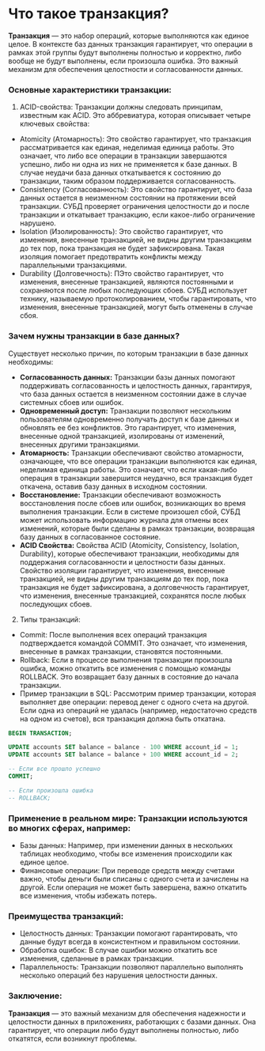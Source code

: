 # Что такое транзакция?

**Транзакция** — это набор операций, которые выполняются как единое целое. В контексте баз данных транзакция гарантирует, что операции в рамках этой группы будут выполнены полностью и корректно, либо вообще не будут выполнены, если произошла ошибка. Это важный механизм для обеспечения целостности и согласованности данных.

### Основные характеристики транзакции:
1. ACID-свойства: Транзакции должны следовать принципам, известным как ACID. Это аббревиатура, которая описывает четыре ключевых свойства:
- Atomicity (Атомарность): Это свойство гарантирует, что транзакция рассматривается как единая, неделимая единица работы. Это означает, что либо все операции в транзакции завершаются успешно, либо ни одна из них не применяется к базе данных. В случае неудачи база данных откатывается к состоянию до транзакции, таким образом поддерживается согласованность.
- Consistency (Согласованность): Это свойство гарантирует, что база данных остается в неизменном состоянии на протяжении всей транзакции. СУБД проверяет ограничения целостности до и после транзакции и откатывает транзакцию, если какое-либо ограничение нарушено.
- Isolation (Изолированность): Это свойство гарантирует, что изменения, внесенные транзакцией, не видны другим транзакциям до тех пор, пока транзакция не будет зафиксирована. Такая изоляция помогает предотвратить конфликты между параллельными транзакциями.
- Durability (Долговечность): ПЭто свойство гарантирует, что изменения, внесенные транзакцией, являются постоянными и сохраняются после любых последующих сбоев. СУБД использует технику, называемую протоколированием, чтобы гарантировать, что изменения, внесенные транзакцией, могут быть отменены в случае сбоя.

### Зачем нужны транзакции в базе данных?
Существует несколько причин, по которым транзакции в базе данных необходимы:

- **Согласованность данных:** Транзакции базы данных помогают поддерживать согласованность и целостность данных, гарантируя, что база данных остается в неизменном состоянии даже в случае системных сбоев или ошибок.
- **Одновременный доступ:** Транзакции позволяют нескольким пользователям одновременно получать доступ к базе данных и обновлять ее без конфликтов. Это гарантирует, что изменения, внесенные одной транзакцией, изолированы от изменений, внесенных другими транзакциями.
- **Атомарность:** Транзакции обеспечивают свойство атомарности, означающее, что все операции транзакции выполняются как единая, неделимая единица работы. Это означает, что если какая-либо операция в транзакции завершится неудачно, вся транзакция будет откачена, оставив базу данных в исходном состоянии.
- **Восстановление:** Транзакции обеспечивают возможность восстановления после сбоев или ошибок, возникающих во время выполнения транзакции. Если в системе произошел сбой, СУБД может использовать информацию журнала для отмены всех изменений, которые были сделаны в рамках транзакции, возвращая базу данных в согласованное состояние.
- **ACID Свойства:** Свойства ACID (Atomicity, Consistency, Isolation, Durability), которые обеспечивают транзакции, необходимы для поддержания согласованности и целостности базы данных. Свойство изоляции гарантирует, что изменения, внесенные транзакцией, не видны другим транзакциям до тех пор, пока транзакция не будет зафиксирована, а долговечность гарантирует, что изменения, внесенные транзакцией, сохранятся после любых последующих сбоев.

2. Типы транзакций:
- Commit: После выполнения всех операций транзакция подтверждается командой COMMIT. Это означает, что изменения, внесенные в рамках транзакции, становятся постоянными.
- Rollback: Если в процессе выполнения транзакции произошла ошибка, можно откатить все изменения с помощью команды ROLLBACK. Это возвращает базу данных в состояние до начала транзакции.
- Пример транзакции в SQL: Рассмотрим пример транзакции, которая выполняет две операции: перевод денег с одного счета на другой. Если одна из операций не удалась (например, недостаточно средств на одном из счетов), вся транзакция должна быть откатана.

```sql
BEGIN TRANSACTION;

UPDATE accounts SET balance = balance - 100 WHERE account_id = 1;
UPDATE accounts SET balance = balance + 100 WHERE account_id = 2;

-- Если все прошло успешно
COMMIT;

-- Если произошла ошибка
-- ROLLBACK;
```
### Применение в реальном мире: Транзакции используются во многих сферах, например:

- Базы данных: Например, при изменении данных в нескольких таблицах необходимо, чтобы все изменения происходили как единое целое.
- Финансовые операции: При переводе средств между счетами важно, чтобы деньги были списаны с одного счета и зачислены на другой. Если операция не может быть завершена, важно откатить все изменения, чтобы избежать потерь.

### Преимущества транзакций:
- Целостность данных: Транзакции помогают гарантировать, что данные будут всегда в консистентном и правильном состоянии.
- Обработка ошибок: В случае ошибки можно откатить все изменения, сделанные в рамках транзакции.
- Параллельность: Транзакции позволяют параллельно выполнять несколько операций без нарушения целостности данных.

### Заключение:
**Транзакция** — это важный механизм для обеспечения надежности и целостности данных в приложениях, работающих с базами данных. Она гарантирует, что операции либо будут выполнены полностью, либо откатятся, если возникнут проблемы.
